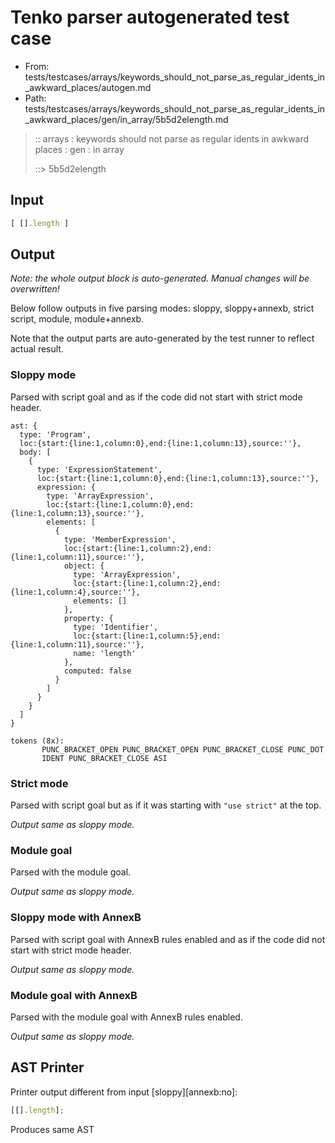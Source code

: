 # Tenko parser autogenerated test case

- From: tests/testcases/arrays/keywords_should_not_parse_as_regular_idents_in_awkward_places/autogen.md
- Path: tests/testcases/arrays/keywords_should_not_parse_as_regular_idents_in_awkward_places/gen/in_array/5b5d2elength.md

> :: arrays : keywords should not parse as regular idents in awkward places : gen : in array
>
> ::> 5b5d2elength

## Input


`````js
[ [].length ]
`````

## Output

_Note: the whole output block is auto-generated. Manual changes will be overwritten!_

Below follow outputs in five parsing modes: sloppy, sloppy+annexb, strict script, module, module+annexb.

Note that the output parts are auto-generated by the test runner to reflect actual result.

### Sloppy mode

Parsed with script goal and as if the code did not start with strict mode header.

`````
ast: {
  type: 'Program',
  loc:{start:{line:1,column:0},end:{line:1,column:13},source:''},
  body: [
    {
      type: 'ExpressionStatement',
      loc:{start:{line:1,column:0},end:{line:1,column:13},source:''},
      expression: {
        type: 'ArrayExpression',
        loc:{start:{line:1,column:0},end:{line:1,column:13},source:''},
        elements: [
          {
            type: 'MemberExpression',
            loc:{start:{line:1,column:2},end:{line:1,column:11},source:''},
            object: {
              type: 'ArrayExpression',
              loc:{start:{line:1,column:2},end:{line:1,column:4},source:''},
              elements: []
            },
            property: {
              type: 'Identifier',
              loc:{start:{line:1,column:5},end:{line:1,column:11},source:''},
              name: 'length'
            },
            computed: false
          }
        ]
      }
    }
  ]
}

tokens (8x):
       PUNC_BRACKET_OPEN PUNC_BRACKET_OPEN PUNC_BRACKET_CLOSE PUNC_DOT
       IDENT PUNC_BRACKET_CLOSE ASI
`````

### Strict mode

Parsed with script goal but as if it was starting with `"use strict"` at the top.

_Output same as sloppy mode._

### Module goal

Parsed with the module goal.

_Output same as sloppy mode._

### Sloppy mode with AnnexB

Parsed with script goal with AnnexB rules enabled and as if the code did not start with strict mode header.

_Output same as sloppy mode._

### Module goal with AnnexB

Parsed with the module goal with AnnexB rules enabled.

_Output same as sloppy mode._

## AST Printer

Printer output different from input [sloppy][annexb:no]:

````js
[[].length];
````

Produces same AST
